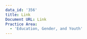 ```yaml
---
data_id: '356'
title: Link
Document URL: Link
Practice Area:
  - 'Education, Gender, and Youth'
---
```

